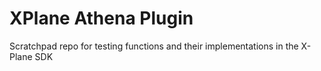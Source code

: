 # XPlane Athena Plugin

Scratchpad repo for testing functions and their implementations in the X-Plane SDK